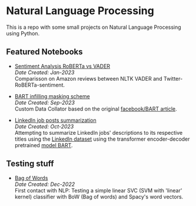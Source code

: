 # Natural Language Processing
This is a repo with some small projects on Natural Language Processing using Python.

## Featured Notebooks
- [Sentiment Analysis RoBERTa vs VADER](https://github.com/brenoingwersen/natural-language-processing/blob/main/amazon-reviews-roberta-vader.ipynb)\
*Date Created: Jan-2023*\
Comparisson on Amazon reviews between NLTK VADER and Twitter-RoBERTa-sentiment.

- [BART infilling masking scheme](https://github.com/brenoingwersen/natural-language-processing/blob/main/DataCollatorForInfillingMask.ipynb)\
*Date Created: Sep-2023*\
Custom Data Collator based on the original [facebook/BART article](https://arxiv.org/pdf/1910.13461.pdf).

- [LinkedIn job posts summarization](https://github.com/brenoingwersen/natural-language-processing/blob/main/linkedin-jobs-summarization-bart.ipynb)\
*Date Created: Oct-2023*\
Attempting to summarize LinkedIn jobs' descriptions to its respective titles using the [LinkedIn dataset](https://www.kaggle.com/datasets/arshkon/linkedin-job-postings) using the transformer encoder-decoder pretrained [model BART](https://arxiv.org/abs/1910.13461).

## Testing stuff
- [Bag of Words](https://github.com/brenoingwersen/natural-language-processing/blob/main/simple-bow-classifier.ipynb)\
*Date Created: Dec-2022*\
First contact with NLP: Testing a simple linear SVC (SVM with 'linear' kernel) classifier with BoW (Bag of words) and Spacy's word vectors.
